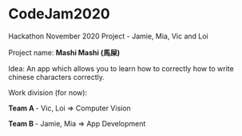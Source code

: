 # CodeJam2020
Hackathon November 2020 Project - Jamie, Mia, Vic and Loi

Project name: <b> Mashi Mashi (馬屎) </b>

Idea: An app which allows you to learn how to correctly how to write chinese characters correctly.
<n></n>

Work division (for now):

<b> Team A </b> - Vic, Loi => Computer Vision

<b> Team B </b> - Jamie, Mia => App Development
